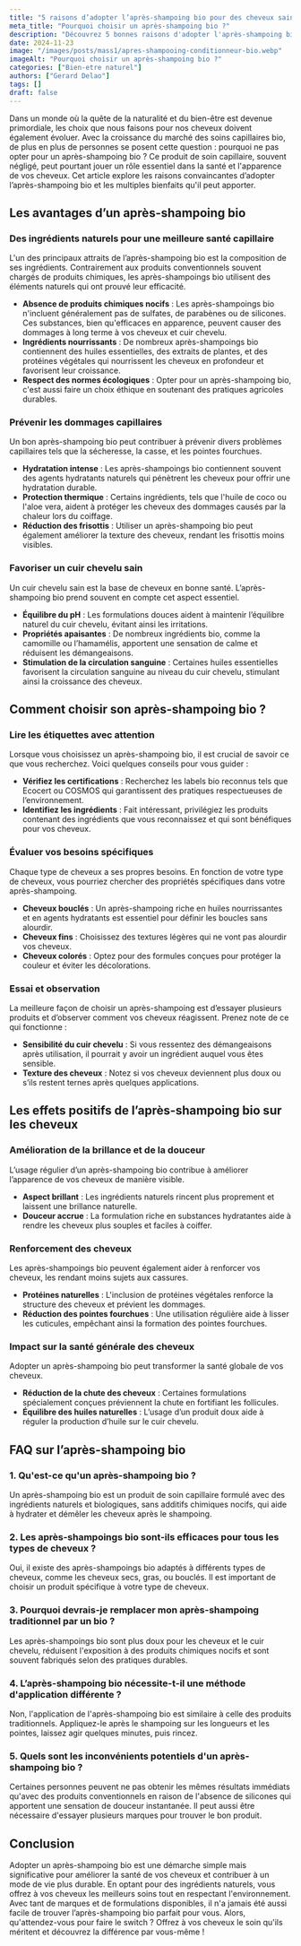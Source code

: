 ```yaml
---
title: "5 raisons d’adopter l’après-shampoing bio pour des cheveux sains"
meta_title: "Pourquoi choisir un après-shampoing bio ?"
description: "Découvrez 5 bonnes raisons d'adopter l'après-shampoing bio pour des cheveux sains et brillants grâce à des ingrédients naturels."
date: 2024-11-23
image: "/images/posts/mass1/apres-shampooing-conditionneur-bio.webp"
imageAlt: "Pourquoi choisir un après-shampoing bio ?"
categories: ["Bien-etre naturel"]
authors: ["Gerard Delao"]
tags: []
draft: false
---
```


Dans un monde où la quête de la naturalité et du bien-être est devenue primordiale, les choix que nous faisons pour nos cheveux doivent également évoluer. Avec la croissance du marché des soins capillaires bio, de plus en plus de personnes se posent cette question : pourquoi ne pas opter pour un après-shampoing bio ? Ce produit de soin capillaire, souvent négligé, peut pourtant jouer un rôle essentiel dans la santé et l'apparence de vos cheveux. Cet article explore les raisons convaincantes d’adopter l’après-shampoing bio et les multiples bienfaits qu'il peut apporter.

## Les avantages d’un après-shampoing bio

### Des ingrédients naturels pour une meilleure santé capillaire

L'un des principaux attraits de l’après-shampoing bio est la composition de ses ingrédients. Contrairement aux produits conventionnels souvent chargés de produits chimiques, les après-shampoings bio utilisent des éléments naturels qui ont prouvé leur efficacité.

- **Absence de produits chimiques nocifs** : Les après-shampoings bio n'incluent généralement pas de sulfates, de parabènes ou de silicones. Ces substances, bien qu'efficaces en apparence, peuvent causer des dommages à long terme à vos cheveux et cuir chevelu.
- **Ingrédients nourrissants** : De nombreux après-shampoings bio contiennent des huiles essentielles, des extraits de plantes, et des protéines végétales qui nourrissent les cheveux en profondeur et favorisent leur croissance.
- **Respect des normes écologiques** : Opter pour un après-shampoing bio, c'est aussi faire un choix éthique en soutenant des pratiques agricoles durables.

### Prévenir les dommages capillaires

Un bon après-shampoing bio peut contribuer à prévenir divers problèmes capillaires tels que la sécheresse, la casse, et les pointes fourchues.

- **Hydratation intense** : Les après-shampoings bio contiennent souvent des agents hydratants naturels qui pénètrent les cheveux pour offrir une hydratation durable.
- **Protection thermique** : Certains ingrédients, tels que l'huile de coco ou l'aloe vera, aident à protéger les cheveux des dommages causés par la chaleur lors du coiffage.
- **Réduction des frisottis** : Utiliser un après-shampoing bio peut également améliorer la texture des cheveux, rendant les frisottis moins visibles.

### Favoriser un cuir chevelu sain

Un cuir chevelu sain est la base de cheveux en bonne santé. L’après-shampoing bio prend souvent en compte cet aspect essentiel.

- **Équilibre du pH** : Les formulations douces aident à maintenir l’équilibre naturel du cuir chevelu, évitant ainsi les irritations.
- **Propriétés apaisantes** : De nombreux ingrédients bio, comme la camomille ou l’hamamélis, apportent une sensation de calme et réduisent les démangeaisons.
- **Stimulation de la circulation sanguine** : Certaines huiles essentielles favorisent la circulation sanguine au niveau du cuir chevelu, stimulant ainsi la croissance des cheveux.

## Comment choisir son après-shampoing bio ?

### Lire les étiquettes avec attention

Lorsque vous choisissez un après-shampoing bio, il est crucial de savoir ce que vous recherchez. Voici quelques conseils pour vous guider :

- **Vérifiez les certifications** : Recherchez les labels bio reconnus tels que Ecocert ou COSMOS qui garantissent des pratiques respectueuses de l’environnement.
- **Identifiez les ingrédients** : Fait intéressant, privilégiez les produits contenant des ingrédients que vous reconnaissez et qui sont bénéfiques pour vos cheveux.

### Évaluer vos besoins spécifiques

Chaque type de cheveux a ses propres besoins. En fonction de votre type de cheveux, vous pourriez chercher des propriétés spécifiques dans votre après-shampoing.

- **Cheveux bouclés** : Un après-shampoing riche en huiles nourrissantes et en agents hydratants est essentiel pour définir les boucles sans alourdir.
- **Cheveux fins** : Choisissez des textures légères qui ne vont pas alourdir vos cheveux.
- **Cheveux colorés** : Optez pour des formules conçues pour protéger la couleur et éviter les décolorations.

### Essai et observation

La meilleure façon de choisir un après-shampoing est d’essayer plusieurs produits et d’observer comment vos cheveux réagissent. Prenez note de ce qui fonctionne :

- **Sensibilité du cuir chevelu** : Si vous ressentez des démangeaisons après utilisation, il pourrait y avoir un ingrédient auquel vous êtes sensible.
- **Texture des cheveux** : Notez si vos cheveux deviennent plus doux ou s’ils restent ternes après quelques applications.

## Les effets positifs de l’après-shampoing bio sur les cheveux

### Amélioration de la brillance et de la douceur

L’usage régulier d’un après-shampoing bio contribue à améliorer l’apparence de vos cheveux de manière visible.

- **Aspect brillant** : Les ingrédients naturels rincent plus proprement et laissent une brillance naturelle.
- **Douceur accrue** : La formulation riche en substances hydratantes aide à rendre les cheveux plus souples et faciles à coiffer.

### Renforcement des cheveux

Les après-shampoings bio peuvent également aider à renforcer vos cheveux, les rendant moins sujets aux cassures.

- **Protéines naturelles** : L'inclusion de protéines végétales renforce la structure des cheveux et prévient les dommages.
- **Réduction des pointes fourchues** : Une utilisation régulière aide à lisser les cuticules, empêchant ainsi la formation des pointes fourchues.

### Impact sur la santé générale des cheveux

Adopter un après-shampoing bio peut transformer la santé globale de vos cheveux.

- **Réduction de la chute des cheveux** : Certaines formulations spécialement conçues préviennent la chute en fortifiant les follicules.
- **Équilibre des huiles naturelles** : L’usage d’un produit doux aide à réguler la production d’huile sur le cuir chevelu.

## FAQ sur l’après-shampoing bio

### 1. Qu'est-ce qu'un après-shampoing bio ?

Un après-shampoing bio est un produit de soin capillaire formulé avec des ingrédients naturels et biologiques, sans additifs chimiques nocifs, qui aide à hydrater et démêler les cheveux après le shampoing.

### 2. Les après-shampoings bio sont-ils efficaces pour tous les types de cheveux ?

Oui, il existe des après-shampoings bio adaptés à différents types de cheveux, comme les cheveux secs, gras, ou bouclés. Il est important de choisir un produit spécifique à votre type de cheveux.

### 3. Pourquoi devrais-je remplacer mon après-shampoing traditionnel par un bio ?

Les après-shampoings bio sont plus doux pour les cheveux et le cuir chevelu, réduisent l'exposition à des produits chimiques nocifs et sont souvent fabriqués selon des pratiques durables.

### 4. L’après-shampoing bio nécessite-t-il une méthode d'application différente ?

Non, l'application de l'après-shampoing bio est similaire à celle des produits traditionnels. Appliquez-le après le shampoing sur les longueurs et les pointes, laissez agir quelques minutes, puis rincez.

### 5. Quels sont les inconvénients potentiels d'un après-shampoing bio ?

Certaines personnes peuvent ne pas obtenir les mêmes résultats immédiats qu'avec des produits conventionnels en raison de l'absence de silicones qui apportent une sensation de douceur instantanée. Il peut aussi être nécessaire d'essayer plusieurs marques pour trouver le bon produit.

## Conclusion

Adopter un après-shampoing bio est une démarche simple mais significative pour améliorer la santé de vos cheveux et contribuer à un mode de vie plus durable. En optant pour des ingrédients naturels, vous offrez à vos cheveux les meilleurs soins tout en respectant l'environnement. Avec tant de marques et de formulations disponibles, il n'a jamais été aussi facile de trouver l’après-shampoing bio parfait pour vous. Alors, qu'attendez-vous pour faire le switch ? Offrez à vos cheveux le soin qu'ils méritent et découvrez la différence par vous-même !

